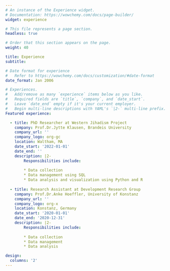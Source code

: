 ```yaml
---
# An instance of the Experience widget.
# Documentation: https://wowchemy.com/docs/page-builder/
widget: experience

# This file represents a page section.
headless: true

# Order that this section appears on the page.
weight: 40

title: Experience
subtitle:

# Date format for experience
#   Refer to https://wowchemy.com/docs/customization/#date-format
date_format: Jan 2006

# Experiences.
#   Add/remove as many `experience` items below as you like.
#   Required fields are `title`, `company`, and `date_start`.
#   Leave `date_end` empty if it's your current employer.
#   Begin multi-line descriptions with YAML's `|2-` multi-line prefix.
Featured experience:

  - title: PhD Researcher at Western Jihadism Project
    company: Prof.Dr.Jytte Klausen, Brandeis University
    company_url: ''
    company_logo: org-gc
    location: Waltham, MA
    date_start: '2022-01-01'
    date_end: ''
    description: |2-
        Responsibilities include:
        
        * Data collection
        * Data management using SQL
        * Data analysis and visualization using Python and R
        
  - title: Research Assistant at Development Research Group
    company: Prof.Dr.Anke Hoeffler, University of Konstanz
    company_url: ''
    company_logo: org-x
    location: Konstanz, Germany
    date_start: '2020-01-01'
    date_end: '2020-12-31'
    description: |2-
        Responsibilities include:
        
        * Data collection
        * Data management 
        * Data analysis

design:
  columns: '2'
---
```

